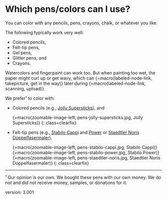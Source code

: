 # Which pens/colors can I use?

You can color with any pencils, pens, crayons, chalk, or whatever you like.

The following typically work very well:

* Colored pencils,
* Felt-tip pens,
* Gel pens,
* Glitter pens, and
* Crayons.

Watercolors and fingerpaint can work too.
But when painting too wet, the paper might curl up or get wavy, which can {=macro(labeled-node-link, takepicture, get in the way)} later during {=macro(labeled-node-link, scanning, upload)}.

We prefer¹ to color with:

* Colored pencils (e.g., [Jolly Supersticks](https://jolly.at/en/produkt-kategorie/colouring-pencils/supersticks-classic/)), and

    {=macro(zoomable-image-left, pens-jolly-supersticks.jpg, Jolly Supersticks)}
{: class=clearfix}

* Felt-tip pens (e.g., [Stabilo Cappi](https://www.stabilo.com/com/products/coloring-drawing/coloring-felt-tip-pens/stabilo-cappi/) and [Power](https://www.stabilo.com/com/products/coloring-drawing/coloring-felt-tip-pens/stabilo-power/) or [Staedtler Noris Doppelfasermaler](https://www.staedtler.com/intl/en/products/products-for-colouring/fibre-tip-pens/noris-320-double-ended-fibre-tip-pen-320-nwp12/)).

    {=macro(zoomable-image-left, pens-stabilo-cappi.jpg, Stabilo Cappi)}
    {=macro(zoomable-image-left, pens-stabilo-power.jpg, Stabilo Power)}
    {=macro(zoomable-image-left, pens-staedtler-noris.jpg, Staedtler Noris Doppelfasermaler)}
{: class=clearfix}

---

¹ Our opinion is our own.
We bought these pens with our own money.
We do not and did not receive money, samples, or donations for it.

version: 3.001
